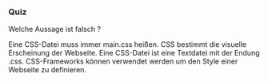 ### Quiz

<quiz name="">
    <question>
        <p>Welche Aussage ist falsch ?</p>
        <answer correct>Eine CSS-Datei muss immer main.css heißen.</answer>
        <answer>CSS bestimmt die visuelle Erscheinung der Webseite.</answer>
        <answer>Eine CSS-Datei ist eine Textdatei mit der Endung .css.</answer>
	<answer>CSS-Frameworks können verwendet werden um den Style einer Webseite zu definieren.</answer>
    </question>
</quiz>

